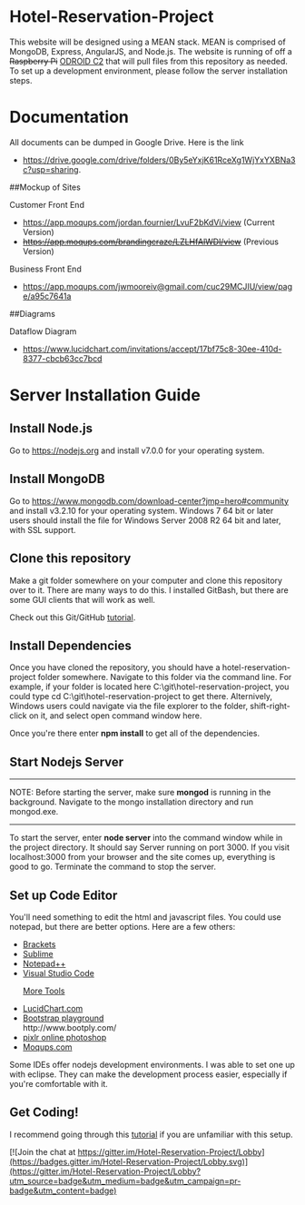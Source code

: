 # Hotel-Reservation-Project

This website will be designed using a MEAN stack. MEAN is comprised of MongoDB, Express, AngularJS, and Node.js. The website is running of off a ~~Raspberry Pi~~ [ODROID C2](http://www.hardkernel.com/main/products/prdt_info.php) that will pull files from this repository as needed. To set up a development environment, please follow the server installation steps.

# Documentation

All documents can be dumped in Google Drive. Here is the link 
* https://drive.google.com/drive/folders/0By5eYxjK61RceXg1WjYxYXBNa3c?usp=sharing.

##Mockup of Sites

Customer Front End 
* https://app.moqups.com/jordan.fournier/LvuF2bKdVi/view (Current Version)
* ~~https://app.moqups.com/brandingcraze/LZLHfAlWDl/view~~ (Previous Version)

Business Front End 
* https://app.moqups.com/jwmooreiv@gmail.com/cuc29MCJIU/view/page/a95c7641a

##Diagrams

Dataflow Diagram 
* https://www.lucidchart.com/invitations/accept/17bf75c8-30ee-410d-8377-cbcb63cc7bcd

# Server Installation Guide

## Install Node.js

Go to https://nodejs.org and install v7.0.0 for your operating system.

## Install MongoDB

Go to https://www.mongodb.com/download-center?jmp=hero#community and install v3.2.10 for your operating system. Windows 7 64 bit or later users should install the file for Windows Server 2008 R2 64 bit and later, with SSL support.

## Clone this repository

Make a git folder somewhere on your computer and clone this repository over to it. There are many ways to do this. I installed GitBash, but there are some GUI clients that will work as well.

Check out this Git/GitHub [tutorial](https://www.youtube.com/watch?v=vR-y_2zWrIE&index=1&list=PLWKjhJtqVAbkFiqHnNaxpOPhh9tSWMXIF).

## Install Dependencies

Once you have cloned the repository, you should have a hotel-reservation-project folder somewhere. Navigate to this folder via the command line. For example, if your folder is located here C:\git\hotel-reservation-project, you could type cd C:\git\hotel-reservation-project to get there. Alternively, Windows users could navigate via the file explorer to the folder, shift-right-click on it, and select open command window here.

Once you're there enter <b>npm install</b> to get all of the dependencies.

## Start Nodejs Server
___
NOTE: Before starting the server, make sure <b>mongod</b> is running in the background. Navigate to the mongo installation directory and run mongod.exe. 
___
To start the server, enter <b>node server</b> into the command window while in the project directory. It should say Server running on port 3000. If you visit localhost:3000 from your browser and the site comes up, everything is good to go. Terminate the command to stop the server.

## Set up Code Editor

You'll need something to edit the html and javascript files. You could use notepad, but there are better options. Here are a few others:

<ul>
<li><a href="http://brackets.io">Brackets</a></li>
<li><a href="https://sublimetext.com">Sublime</a></li>
<li><a href="https://notepad-plus-plus.org">Notepad++</a></li>
<li><a href="https://code.visualstudio.com/">Visual Studio Code</a></li>

<u>More Tools</u>
<li><a href="https://www.lucidchart.com/">LucidChart.com</a></li>
<li><a href="http://www.bootply.com/">Bootstrap playground</a></li>http://www.bootply.com/
<li><a href="https://pixlr.com/">pixlr online photoshop</a></li>
<li><a href="https://moqups.com/">Moqups.com</a></li>


</ul>

Some IDEs offer nodejs development environments. I was able to set one up with eclipse. They can make the development process easier, especially if you're comfortable with it.

## Get Coding!

I recommend going through this [tutorial](https://www.youtube.com/watch?v=kHV7gOHvNdk) if you are unfamiliar with this setup.


[![Join the chat at https://gitter.im/Hotel-Reservation-Project/Lobby](https://badges.gitter.im/Hotel-Reservation-Project/Lobby.svg)](https://gitter.im/Hotel-Reservation-Project/Lobby?utm_source=badge&utm_medium=badge&utm_campaign=pr-badge&utm_content=badge)
